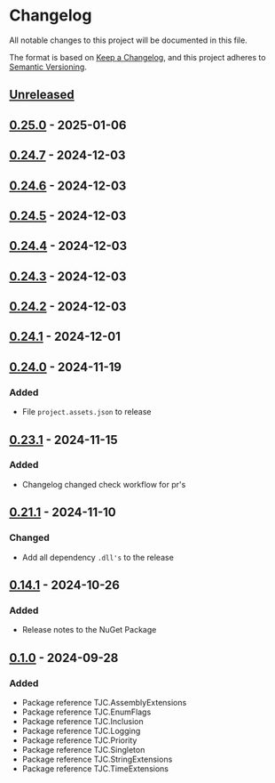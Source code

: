 # Changelog

All notable changes to this project will be documented in this file.

The format is based on [Keep a Changelog](https://keepachangelog.com/en/1.1.0/),
and this project adheres to [Semantic Versioning](https://semver.org/spec/v2.0.0.html).

## [Unreleased]

## [0.25.0] - 2025-01-06

## [0.24.7] - 2024-12-03

## [0.24.6] - 2024-12-03

## [0.24.5] - 2024-12-03

## [0.24.4] - 2024-12-03

## [0.24.3] - 2024-12-03

## [0.24.2] - 2024-12-03

## [0.24.1] - 2024-12-01

## [0.24.0] - 2024-11-19

### Added

- File `project.assets.json` to release

## [0.23.1] - 2024-11-15

### Added

- Changelog changed check workflow for pr's

## [0.21.1] - 2024-11-10

### Changed

- Add all dependency `.dll's` to the release

## [0.14.1] - 2024-10-26

### Added

- Release notes to the NuGet Package

## [0.1.0] - 2024-09-28

### Added

- Package reference TJC.AssemblyExtensions
- Package reference TJC.EnumFlags
- Package reference TJC.Inclusion
- Package reference TJC.Logging
- Package reference TJC.Priority
- Package reference TJC.Singleton
- Package reference TJC.StringExtensions
- Package reference TJC.TimeExtensions

[Unreleased]: https://github.com/TJC-Tools/TJC.Collection.Core/compare/v0.25.0...HEAD

[0.25.0]: https://github.com/TJC-Tools/TJC.Collection.Core/compare/v0.24.7...v0.25.0

[0.24.7]: https://github.com/TJC-Tools/TJC.Collection.Core/compare/v0.24.6...v0.24.7

[0.24.6]: https://github.com/TJC-Tools/TJC.Collection.Core/compare/v0.24.5...v0.24.6

[0.24.5]: https://github.com/TJC-Tools/TJC.Collection.Core/compare/v0.24.4...v0.24.5

[0.24.4]: https://github.com/TJC-Tools/TJC.Collection.Core/compare/v0.24.3...v0.24.4

[0.24.3]: https://github.com/TJC-Tools/TJC.Collection.Core/compare/v0.24.2...v0.24.3

[0.24.2]: https://github.com/TJC-Tools/TJC.Collection.Core/compare/v0.24.1...v0.24.2

[0.24.1]: https://github.com/TJC-Tools/TJC.Collection.Core/compare/v0.24.0...v0.24.1

[0.24.0]: https://github.com/TJC-Tools/TJC.Collection.Core/compare/v0.23.1...v0.24.0

[0.23.1]: https://github.com/TJC-Tools/TJC.Collection.Core/compare/v0.21.1...v0.23.1

[0.21.1]: https://github.com/TJC-Tools/TJC.Collection.Core/compare/v0.14.1...v0.21.1

[0.14.1]: https://github.com/TJC-Tools/TJC.Collection.Core/compare/v0.1.0...v0.14.1

[0.1.0]: https://github.com/TJC-Tools/TJC.Collection.Core/releases/tag/v0.1.0
